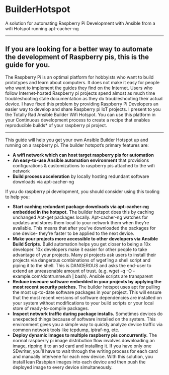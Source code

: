 # BuilderHotspot
A solution for automating Raspberry Pi Development with Ansible from a wifi Hotspot running apt-cacher-ng

---
If you are looking for a better way to automate the development of Raspberry pis, this is the guide for you.
--- 


The Raspberry Pi is an optimal platform for hobbyists who want to build prototypes and learn about computers.  It does not make it easy for people who want to implement the guides they find on the Internet.  Users who follow  Internet-hosted Raspberry pi projects spend almost as much time troubleshooting stale documentation as they do troubleshooting their actual device.  I have fixed this problem by providing Raspberry Pi Developers an easier way to develop and share Raspberry pi IoT projects.  I present to you the Totally Rad Ansible Builder Wifi Hotspot.  You can use this platform in your Continuous development process to create a recipe that enables reproducible builds* of your raspberry pi project.

---

This guide will help you get your own Ansible Builder Hotspot up and running on a raspberry pi.  The builder hotspot’s primary features are:

- **A wifi network which can host target raspberry pis for automation**
- **An easy-to-use Ansible automation environment** that provisions configurations & customizations to raspberry pis attached to the wifi network
- **Build process acceleration** by locally hosting redundant software downloads via apt-cacher-ng 

If you do raspberry pi development, you should consider using this tooling to help you:
- **Start caching redundant package downloads via apt-cacher-ng embedded in the hotspot.**  The builder hotspot does this by caching unchanged Apt-get packages locally.  Apt-cacher-ng watches for updates and stores them local to your network them when they’re available. This means that after you’ve downloaded the packages for one device- they’re faster to be applied to the next device.
- **Make your projects more accessible to other developers via Ansible Build Scripts.**  Build automation helps you get closer to being a 10x developer.  10x developers make it easier for other people to take advantage of your projects.  Many pi projects ask users to install their projects via dangerous combinations of wget’ing a shell script and piping it to the shell. This is DANGEROUS and asks the end-user to extend an unreasonable amount of trust.  (e.g. wget -q -O - example.com/dontrunme.sh | bash).   Ansible scripts are transparent
- **Reduce insecure software embedded in your projects by applying the most recent security patches.**  The builder hotspot uses apt for pulling the most up-to-date software packages in your project.  This will ensure that the most recent versions of software dependencies are installed on your system without modifications to your build scripts or your local store of ready-to-compile packages. 
- **Inspect network traffic during package installs.** Sometimes devices do unexpected things because of software installed on the system.  This environment gives you a simple way to quickly analyze device traffic via common network tools like tcpdump, iptraf-ng, etc. 
- **Deploy dynamic images to multiple raspberry pis concurrently.**  The normal raspberry pi image distribution flow involves downloading an image, ripping it to an sd card and installing it.  If you have only one SDwriter, you’ll have to wait through the writing process for each card and manually intervene for each new device.  With this solution, you install lean Rasbpian images into each device and then push the deployed image to every device simultaneously. 
